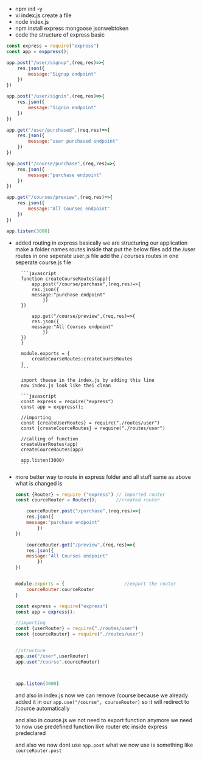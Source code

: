- npm init -y
- vi index.js    create a file 
- node index.js
- npm install express mongoose jsonwebtoken
- code the structure of express basic 
```javascript
const express = require("express")
const app = exppress();

app.post("/user/signup",(req,res)=>{
    res.json({
        message:"Signup endpoint"
    })
})

app.post("/user/signin",(req,res)=>{
    res.json({
        message:"Signin endpoint"
    })
})

app.get("/user/purchased",(req,res)=>{
    res.json({
        message:"user purchased endpoint"
    })
})

app.post("/course/purchase",(req,res)=>{
    res.json({
        message:"purchase endpoint"
    })
})

app.get("/courses/preview",(req,res)=>{
    res.json({
        message:"All Courses endpoint"
    })
}) 

app.listen(3000)
```
- added routing in express
    basically we are structuring our application
        make a folder names routes inside that put the below files 
        add the /user routes in one seperate user.js file 
        add the / courses routes in one seperate course.js file 

        ```javascript
        function createCourseRoutes(app){
            app.post("/course/purchase",(req,res)=>{
            res.json({
            message:"purchase endpoint"
                })
        })

            app.get("/course/preview",(req,res)=>{
            res.json({
            message:"All Courses endpoint"
                })
        }) 
        }

        module.exports = {
            createCourseRoutes:createCourseRoutes
        }
        ```

        import theese in the index.js by adding this line 
        now index.js look like thei clean

        ```javascript
        const express = require("express")
        const app = exppress();

        //importing
        const {createUserRoutes} = require("./routes/user")
        const {createCourceRoutes} = require("./routes/user")

        //calling of function
        createUserRoutes(app)
        createCourceRoutes(app)

        app.listen(3000)
        ```

- more better way to route in express 
    folder and all stuff same as above what is changed is 

    ```javascript cource.js
    const {Router} = require ("express") // imported router
    const courceRouter = Router();       //created router

        courceRouter.post("/purchase",(req,res)=>{
        res.json({
        message:"purchase endpoint"
            })
    })

        courceRouter.get("/preview",(req,res)=>{
        res.json({
        message:"All Courses endpoint"
            })
    }) 


    module.exports = {                      //export the router
        courceRouter:courceRouter
    }
    ```

    ```javascript index.js
    const express = require("express")
    const app = express();

    //importing
    const {userRouter} = require("./routes/user")
    const {courceRouter} = require("./routes/user")


    //structure
    app.use("/user",userRouter)
    app.use("/course",courceRouter)



    app.listen(3000)
    ```

    and also in index.js now we can remove /course because we already added it in our `app.use("/course", courseRouter)`  so it will redirect to /cource automatically 

    and also in cource.js we not need to export function anymore we need to now use predefined function like router etc inside express predeclared

    and also we now dont use `app.post` what we now use is something like `courceRouter.post` 

